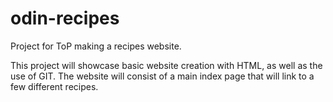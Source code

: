 # odin-recipes
Project for ToP making a recipes website.

This project will showcase basic website creation with HTML, as well as the use of GIT. The website will consist of a main index page that will link to a few different recipes.